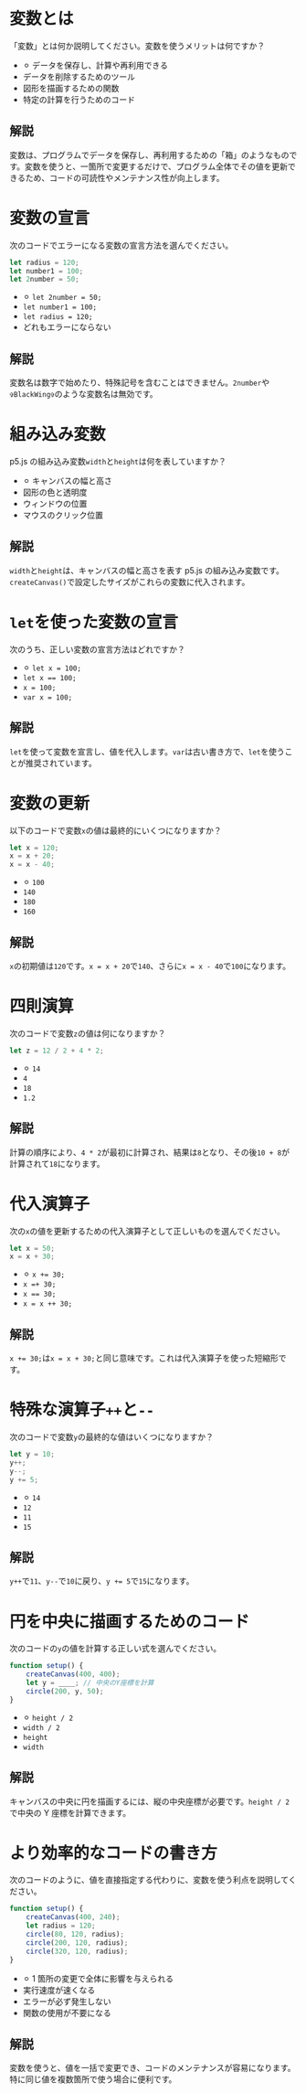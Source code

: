 # 変数とは

「変数」とは何か説明してください。変数を使うメリットは何ですか？

-   ⚪︎ データを保存し、計算や再利用できる
-   データを削除するためのツール
-   図形を描画するための関数
-   特定の計算を行うためのコード

## 解説

変数は、プログラムでデータを保存し、再利用するための「箱」のようなものです。変数を使うと、一箇所で変更するだけで、プログラム全体でその値を更新できるため、コードの可読性やメンテナンス性が向上します。

# 変数の宣言

次のコードでエラーになる変数の宣言方法を選んでください。

```js
let radius = 120;
let number1 = 100;
let 2number = 50;
```

-   ⚪︎ `let 2number = 50;`
-   `let number1 = 100;`
-   `let radius = 120;`
-   どれもエラーにならない

## 解説

変数名は数字で始めたり、特殊記号を含むことはできません。`2number`や`✞BlackWing✞`のような変数名は無効です。

# 組み込み変数

p5.js の組み込み変数`width`と`height`は何を表していますか？

-   ⚪︎ キャンバスの幅と高さ
-   図形の色と透明度
-   ウィンドウの位置
-   マウスのクリック位置

## 解説

`width`と`height`は、キャンバスの幅と高さを表す p5.js の組み込み変数です。`createCanvas()`で設定したサイズがこれらの変数に代入されます。

# `let`を使った変数の宣言

次のうち、正しい変数の宣言方法はどれですか？

-   ⚪︎ `let x = 100;`
-   `let x == 100;`
-   `x = 100;`
-   `var x = 100;`

## 解説

`let`を使って変数を宣言し、値を代入します。`var`は古い書き方で、`let`を使うことが推奨されています。

# 変数の更新

以下のコードで変数`x`の値は最終的にいくつになりますか？

```js
let x = 120;
x = x + 20;
x = x - 40;
```

-   ⚪︎ `100`
-   `140`
-   `180`
-   `160`

## 解説

`x`の初期値は`120`です。`x = x + 20`で`140`、さらに`x = x - 40`で`100`になります。

# 四則演算

次のコードで変数`z`の値は何になりますか？

```js
let z = 12 / 2 + 4 * 2;
```

-   ⚪︎ `14`
-   `4`
-   `18`
-   `1.2`

## 解説

計算の順序により、`4 * 2`が最初に計算され、結果は`8`となり、その後`10 + 8`が計算されて`18`になります。

# 代入演算子

次の`x`の値を更新するための代入演算子として正しいものを選んでください。

```js
let x = 50;
x = x + 30;
```

-   ⚪︎ `x += 30;`
-   `x =+ 30;`
-   `x == 30;`
-   `x = x ++ 30;`

## 解説

`x += 30;`は`x = x + 30;`と同じ意味です。これは代入演算子を使った短縮形です。

# 特殊な演算子`++`と`--`

次のコードで変数`y`の最終的な値はいくつになりますか？

```js
let y = 10;
y++;
y--;
y += 5;
```

-   ⚪︎ `14`
-   `12`
-   `11`
-   `15`

## 解説

`y++`で`11`、`y--`で`10`に戻り、`y += 5`で`15`になります。

# 円を中央に描画するためのコード

次のコードの`y`の値を計算する正しい式を選んでください。

```js
function setup() {
    createCanvas(400, 400);
    let y = ____; // 中央のY座標を計算
    circle(200, y, 50);
}
```

-   ⚪︎ `height / 2`
-   `width / 2`
-   `height`
-   `width`

## 解説

キャンバスの中央に円を描画するには、縦の中央座標が必要です。`height / 2`で中央の Y 座標を計算できます。

# より効率的なコードの書き方

次のコードのように、値を直接指定する代わりに、変数を使う利点を説明してください。

```js
function setup() {
    createCanvas(400, 240);
    let radius = 120;
    circle(80, 120, radius);
    circle(200, 120, radius);
    circle(320, 120, radius);
}
```

-   ⚪︎ 1 箇所の変更で全体に影響を与えられる
-   実行速度が速くなる
-   エラーが必ず発生しない
-   関数の使用が不要になる

## 解説

変数を使うと、値を一括で変更でき、コードのメンテナンスが容易になります。特に同じ値を複数箇所で使う場合に便利です。
